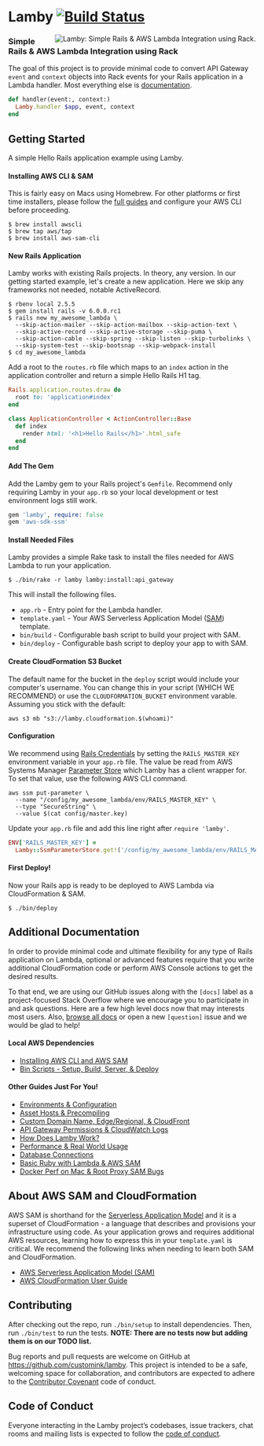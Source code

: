 
# Lamby [![Build Status](https://travis-ci.org/customink/lamby.svg?branch=master)](https://travis-ci.org/customink/lamby)

<img src="https://user-images.githubusercontent.com/2381/54278425-af365680-4568-11e9-972a-6b73e0a44bb5.jpg" alt="Lamby: Simple Rails & AWS Lambda Integration using Rack." align="right" /><h3>Simple Rails & AWS Lambda Integration using Rack</h3>

The goal of this project is to provide minimal code to convert API Gateway `event` and `context` objects into Rack events for your Rails application in a Lambda handler. Most everything else is [documentation](https://github.com/customink/lamby/issues?q=is%3Aissue+is%3Aopen+label%3Adocs+sort%3Acreated-asc).

```ruby
def handler(event:, context:)
  Lamby.handler $app, event, context
end
```


## Getting Started

A simple Hello Rails application example using Lamby.

#### Installing AWS CLI & SAM

This is fairly easy on Macs using Homebrew. For other platforms or first time installers, please follow the [full guides](https://github.com/customink/lamby/issues/18) and configure your AWS CLI before proceeding.

```shell
$ brew install awscli
$ brew tap aws/tap
$ brew install aws-sam-cli
```

#### New Rails Application

Lamby works with existing Rails projects. In theory, any version. In our getting started example, let's create a new application. Here we skip any frameworks not needed, notable ActiveRecord.

```shell
$ rbenv local 2.5.5
$ gem install rails -v 6.0.0.rc1
$ rails new my_awesome_lambda \
  --skip-action-mailer --skip-action-mailbox --skip-action-text \
  --skip-active-record --skip-active-storage --skip-puma \
  --skip-action-cable --skip-spring --skip-listen --skip-turbolinks \
  --skip-system-test --skip-bootsnap --skip-webpack-install
$ cd my_awesome_lambda
```

Add a root to the `routes.rb` file which maps to an `index` action in the application controller and return a simple Hello Rails H1 tag.

```ruby
Rails.application.routes.draw do
  root to: 'application#index'
end

class ApplicationController < ActionController::Base
  def index
    render html: '<h1>Hello Rails</h1>'.html_safe
  end
end
```

#### Add The Gem

Add the Lamby gem to your Rails project's `Gemfile`. Recommend only requiring Lamby in your `app.rb` so your local development or test environment logs still work.

```ruby
gem 'lamby', require: false
gem 'aws-sdk-ssm'
```

#### Install Needed Files

Lamby provides a simple Rake task to install the files needed for AWS Lambda to run your application.

```shell
$ ./bin/rake -r lamby lamby:install:api_gateway
```

This will install the following files.

* `app.rb` - Entry point for the Lambda handler.
* `template.yaml` - Your AWS Serverless Application Model ([SAM](https://github.com/awslabs/serverless-application-model/blob/master/versions/2016-10-31.md)) template.
* `bin/build` - Configurable bash script to build your project with SAM.
* `bin/deploy` - Configurable bash script to deploy your app to with SAM.

#### Create CloudFormation S3 Bucket

The default name for the bucket in the `deploy` script would include your computer's username. You can change this in your script (WHICH WE RECOMMEND) or use the `CLOUDFORMATION_BUCKET` environment varable. Assuming you stick with the default:

```shell
aws s3 mb "s3://lamby.cloudformation.$(whoami)"
```

#### Configuration

We recommend using [Rails Credentials](https://guides.rubyonrails.org/security.html#environmental-security) by setting the `RAILS_MASTER_KEY` environment variable in your `app.rb` file. The value be read from AWS Systems Manager [Parameter Store](https://docs.aws.amazon.com/systems-manager/latest/userguide/systems-manager-paramstore.html) which Lamby has a client wrapper for. To set that value, use the following AWS CLI command.

```shell
aws ssm put-parameter \
  --name "/config/my_awesome_lambda/env/RAILS_MASTER_KEY" \
  --type "SecureString" \
  --value $(cat config/master.key)
```

Update your `app.rb` file and add this line right after `require 'lamby'`.

```ruby
ENV['RAILS_MASTER_KEY'] =
  Lamby::SsmParameterStore.get!('/config/my_awesome_lambda/env/RAILS_MASTER_KEY')
```

#### First Deploy!

Now your Rails app is ready to be deployed to AWS Lambda via CloudFormation & SAM.

```shell
$ ./bin/deploy
```


## Additional Documentation

In order to provide minimal code and ultimate flexibility for any type of Rails application on Lambda, optional or advanced features require that you write additional CloudFormation code or perform AWS Console actions to get the desired results.

To that end, we are using our GitHub issues along with the `[docs]` label as a project-focused Stack Overflow where we encourage you to participate in and ask questions. Here are a few high level docs now that may interests most users. Also, [browse all docs](https://github.com/customink/lamby/issues?q=is%3Aissue+is%3Aopen+label%3Adocs) or open a new `[question]` issue and we would be glad to help!

#### Local AWS Dependencies

* [Installing AWS CLI and AWS SAM](https://github.com/customink/lamby/issues/18)
* [Bin Scripts - Setup, Build, Server, & Deploy](https://github.com/customink/lamby/issues/17)

#### Other Guides Just For You!

* [Environments & Configuration](https://github.com/customink/lamby/issues/28)
* [Asset Hosts & Precompiling](https://github.com/customink/lamby/issues/29)
* [Custom Domain Name, Edge/Regional, & CloudFront](https://github.com/customink/lamby/issues/10)
* [API Gateway Permissions & CloudWatch Logs](https://github.com/customink/lamby/issues/6)
* [How Does Lamby Work?](https://github.com/customink/lamby/issues/12)
* [Performance & Real World Usage](https://github.com/customink/lamby/issues/16)
* [Database Connections](https://github.com/customink/lamby/issues/13)
* [Basic Ruby with Lambda & AWS SAM](https://github.com/customink/lamby/issues/14)
* [Docker Perf on Mac & Root Proxy SAM Bugs](https://github.com/customink/lamby/issues/15)


## About AWS SAM and CloudFormation

AWS SAM is shorthand for the [Serverless Application Model](https://github.com/awslabs/serverless-application-model) and it is a superset of CloudFormation - a language that describes and provisions your infrastructure using code. As your application grows and requires additional AWS resources, learning how to express this in your `template.yaml` is critical. We recommend the following links when needing to learn both SAM and CloudFormation.

* [AWS Serverless Application Model (SAM)](https://github.com/awslabs/serverless-application-model/blob/master/versions/2016-10-31.md)
* [AWS CloudFormation User Guide](https://docs.aws.amazon.com/AWSCloudFormation/latest/UserGuide/Welcome.html)


## Contributing

After checking out the repo, run `./bin/setup` to install dependencies. Then, run `./bin/test` to run the tests. **NOTE: There are no tests now but adding them is on our TODO list.**

Bug reports and pull requests are welcome on GitHub at https://github.com/customink/lamby. This project is intended to be a safe, welcoming space for collaboration, and contributors are expected to adhere to the [Contributor Covenant](http://contributor-covenant.org) code of conduct.


## Code of Conduct

Everyone interacting in the Lamby project’s codebases, issue trackers, chat rooms and mailing lists is expected to follow the [code of conduct](https://github.com/customink/lamby/blob/master/CODE_OF_CONDUCT.md).
